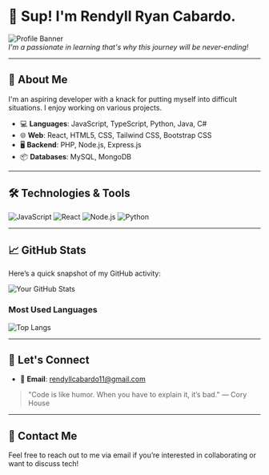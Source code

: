 # 👋 Sup! I'm Rendyll Ryan Cabardo.  
![Profile Banner](https://your-image-link.com/banner.jpg)  
*I'm a passionate in learning that's why this journey will be never-ending!*

---

## 🚀 About Me
I'm an aspiring developer with a knack for putting myself into difficult situations. I enjoy working on various projects.

- 💻 **Languages**: JavaScript, TypeScript, Python, Java, C#
- 🌐 **Web**: React, HTML5, CSS, Tailwind CSS, Bootstrap CSS
- 🖥️ **Backend**: PHP, Node.js, Express.js
- 📦 **Databases**: MySQL, MongoDB

---

## 🛠️ Technologies & Tools
![JavaScript](https://img.shields.io/badge/JavaScript-ES6-F7DF1E?style=flat&logo=javascript&logoColor=black)
![React](https://img.shields.io/badge/React-React-61DAFB?style=flat&logo=react&logoColor=white)
![Node.js](https://img.shields.io/badge/Node.js-8CC84B?style=flat&logo=node.js&logoColor=white)
![Python](https://img.shields.io/badge/Python-3776AB?style=flat&logo=python&logoColor=white)

---

## 📈 GitHub Stats

Here’s a quick snapshot of my GitHub activity:

![Your GitHub Stats](https://github-readme-stats.vercel.app/api?username=rrndxx&show_icons=true&theme=radical)

### Most Used Languages

![Top Langs](https://github-readme-stats.vercel.app/api/top-langs/?username=yourusername&layout=compact&theme=radical)

---

## 🤝 Let's Connect
- 📧 **Email**: [rendyllcabardo11@gmail.com](mailto:rendyllcabardo11@gmail.com)

> "Code is like humor. When you have to explain it, it’s bad." — Cory House

---

## 📧 Contact Me

Feel free to reach out to me via email if you’re interested in collaborating or want to discuss tech!
